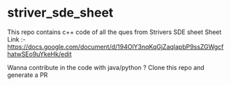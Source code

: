 # striver_sde_sheet
This repo contains c++ code of all the ques from Strivers SDE sheet
Sheet Link :- https://docs.google.com/document/d/194OlY3nqKqGjZaqlapbP9ssZGWgcfhatwSEo9uYkeHk/edit

Wanna contribute in the code with java/python ?
Clone this repo and generate a PR 

